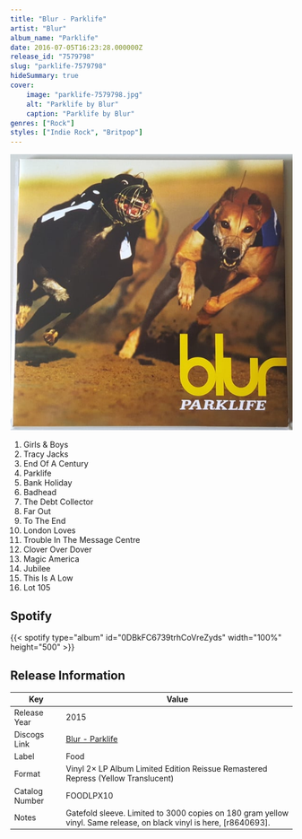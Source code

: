 ```yaml
---
title: "Blur - Parklife"
artist: "Blur"
album_name: "Parklife"
date: 2016-07-05T16:23:28.000000Z
release_id: "7579798"
slug: "parklife-7579798"
hideSummary: true
cover:
    image: "parklife-7579798.jpg"
    alt: "Parklife by Blur"
    caption: "Parklife by Blur"
genres: ["Rock"]
styles: ["Indie Rock", "Britpop"]
---
```


![Parklife by Blur](parklife-7579798.jpg)

<!-- section break -->

1. Girls & Boys
2. Tracy Jacks
3. End Of A Century
4. Parklife
5. Bank Holiday
6. Badhead
7. The Debt Collector
8. Far Out
9. To The End
10. London Loves
11. Trouble In The Message Centre
12. Clover Over Dover
13. Magic America
14. Jubilee
15. This Is A Low
16. Lot 105

<!-- section break -->


## Spotify
{{< spotify type="album" id="0DBkFC6739trhCoVreZyds" width="100%" height="500" >}}




## Release Information
|  Key           | Value                                                |
| ---------------| ---------------------------------------------------- |
| Release Year   | 2015                                   |
| Discogs Link   | [Blur - Parklife](https://www.discogs.com/release/7579798-Blur-Parklife) |
| Label          | Food |
| Format         | Vinyl 2× LP Album Limited Edition Reissue Remastered Repress (Yellow Translucent) |
| Catalog Number | FOODLPX10 |
| Notes | Gatefold sleeve. Limited to 3000 copies on 180 gram yellow vinyl.  Same release, on black vinyl is here, [r8640693]. |